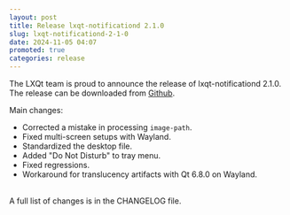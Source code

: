```yaml
---
layout: post
title: Release lxqt-notificationd 2.1.0
slug: lxqt-notificationd-2-1-0
date: 2024-11-05 04:07
promoted: true
categories: release
---
```


The LXQt team is proud to announce the release of lxqt-notificationd 2.1.0.
The release can be downloaded from [Github](https://github.com/lxqt/lxqt-notificationd/releases).

Main changes:

 * Corrected a mistake in processing `image-path`.
 * Fixed multi-screen setups with Wayland.
 * Standardized the desktop file.
 * Added "Do Not Disturb" to tray menu.
 * Fixed regressions.
 * Workaround for translucency artifacts with Qt 6.8.0 on Wayland.


<br/>
A full list of changes is in the CHANGELOG file.
<br/>
